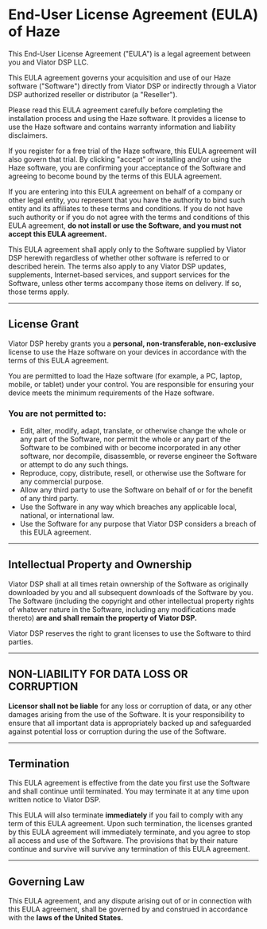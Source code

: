 # End-User License Agreement (EULA) of Haze

This End-User License Agreement ("EULA") is a legal agreement between you and Viator DSP LLC.

This EULA agreement governs your acquisition and use of our Haze software ("Software") directly from Viator DSP or indirectly through a Viator DSP authorized reseller or distributor (a "Reseller").

Please read this EULA agreement carefully before completing the installation process and using the Haze software. It provides a license to use the Haze software and contains warranty information and liability disclaimers.

If you register for a free trial of the Haze software, this EULA agreement will also govern that trial. By clicking "accept" or installing and/or using the Haze software, you are confirming your acceptance of the Software and agreeing to become bound by the terms of this EULA agreement.

If you are entering into this EULA agreement on behalf of a company or other legal entity, you represent that you have the authority to bind such entity and its affiliates to these terms and conditions. If you do not have such authority or if you do not agree with the terms and conditions of this EULA agreement, **do not install or use the Software, and you must not accept this EULA agreement.**

This EULA agreement shall apply only to the Software supplied by Viator DSP herewith regardless of whether other software is referred to or described herein. The terms also apply to any Viator DSP updates, supplements, Internet-based services, and support services for the Software, unless other terms accompany those items on delivery. If so, those terms apply.

---

## License Grant

Viator DSP hereby grants you a **personal, non-transferable, non-exclusive** license to use the Haze software on your devices in accordance with the terms of this EULA agreement.

You are permitted to load the Haze software (for example, a PC, laptop, mobile, or tablet) under your control. You are responsible for ensuring your device meets the minimum requirements of the Haze software.

### You are **not** permitted to:

- Edit, alter, modify, adapt, translate, or otherwise change the whole or any part of the Software, nor permit the whole or any part of the Software to be combined with or become incorporated in any other software, nor decompile, disassemble, or reverse engineer the Software or attempt to do any such things.
- Reproduce, copy, distribute, resell, or otherwise use the Software for any commercial purpose.
- Allow any third party to use the Software on behalf of or for the benefit of any third party.
- Use the Software in any way which breaches any applicable local, national, or international law.
- Use the Software for any purpose that Viator DSP considers a breach of this EULA agreement.

---

## Intellectual Property and Ownership

Viator DSP shall at all times retain ownership of the Software as originally downloaded by you and all subsequent downloads of the Software by you. The Software (including the copyright and other intellectual property rights of whatever nature in the Software, including any modifications made thereto) **are and shall remain the property of Viator DSP.**

Viator DSP reserves the right to grant licenses to use the Software to third parties.

---

## NON-LIABILITY FOR DATA LOSS OR CORRUPTION

**Licensor shall not be liable** for any loss or corruption of data, or any other damages arising from the use of the Software. It is your responsibility to ensure that all important data is appropriately backed up and safeguarded against potential loss or corruption during the use of the Software.

---

## Termination

This EULA agreement is effective from the date you first use the Software and shall continue until terminated. You may terminate it at any time upon written notice to Viator DSP.

This EULA will also terminate **immediately** if you fail to comply with any term of this EULA agreement. Upon such termination, the licenses granted by this EULA agreement will immediately terminate, and you agree to stop all access and use of the Software. The provisions that by their nature continue and survive will survive any termination of this EULA agreement.

---

## Governing Law

This EULA agreement, and any dispute arising out of or in connection with this EULA agreement, shall be governed by and construed in accordance with the **laws of the United States.**
